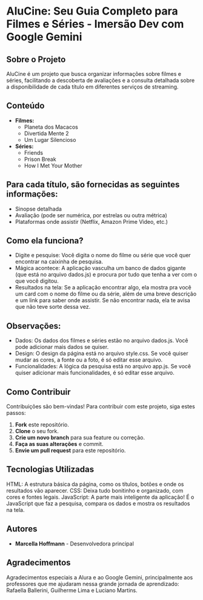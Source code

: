 # AluCine: Seu Guia Completo para Filmes e Séries - Imersão Dev com Google Gemini

## Sobre o Projeto
AluCine é um projeto que busca organizar informações sobre filmes e séries, facilitando a descoberta de avaliações e a consulta detalhada sobre a disponibilidade de cada título em diferentes serviços de streaming.

## Conteúdo
* **Filmes:**
  * Planeta dos Macacos
  * Divertida Mente 2
  * Um Lugar Silencioso
* **Séries:**
  * Friends
  * Prison Break
  * How I Met Your Mother

## Para cada título, são fornecidas as seguintes informações:
* Sinopse detalhada
* Avaliação (pode ser numérica, por estrelas ou outra métrica)
* Plataformas onde assistir (Netflix, Amazon Prime Video, etc.)

## Como ela funciona?
* Digite e pesquise: Você digita o nome do filme ou série que você quer encontrar na caixinha de pesquisa.
* Mágica acontece: A aplicação vasculha um banco de dados gigante (que está no arquivo dados.js) e procura por tudo que tenha a ver com o que você digitou.
* Resultados na tela: Se a aplicação encontrar algo, ela mostra pra você um card com o nome do filme ou da série, além de uma breve descrição e um link para saber onde assistir. Se não encontrar nada, ela te avisa que não teve sorte dessa vez.

## Observações:

* Dados: Os dados dos filmes e séries estão no arquivo dados.js. Você pode adicionar mais dados se quiser.
* Design: O design da página está no arquivo style.css. Se você quiser mudar as cores, a fonte ou a foto, é só editar esse arquivo.
* Funcionalidades: A lógica da pesquisa está no arquivo app.js. Se você quiser adicionar mais funcionalidades, é só editar esse arquivo.

## Como Contribuir
Contribuições são bem-vindas! Para contribuir com este projeto, siga estes passos:
1. **Fork** este repositório.
2. **Clone** o seu fork.
3. **Crie um novo branch** para sua feature ou correção.
4. **Faça as suas alterações** e commit.
5. **Envie um pull request** para este repositório.

## Tecnologias Utilizadas
HTML: A estrutura básica da página, como os títulos, botões e onde os resultados vão aparecer.
CSS: Deixa tudo bonitinho e organizado, com cores e fontes legais.
JavaScript: A parte mais inteligente da aplicação! É o JavaScript que faz a pesquisa, compara os dados e mostra os resultados na tela.

## Autores
* **Marcella Hoffmann** - Desenvolvedora principal

## Agradecimentos
Agradecimentos especiais a Alura e ao Google Gemini, principalmente aos professores que me ajudaram nessa grande jornada de aprendizado: Rafaella Ballerini, Guilherme Lima e Luciano Martins.
